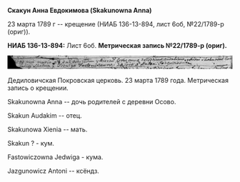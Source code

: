 **Скакун Анна Евдокимова (Skakunowna Anna)**

23 марта 1789 г -- крещение (НИАБ 136-13-894, лист 6об, №22/1789-р
(ориг)).

**НИАБ 136-13-894:** Лист 6об. **Метрическая запись №22/1789-р (ориг).**

![](./media/ba5791384dfd1104cfa05537923b72002292c36a.png)

Дедиловичская Покровская церковь. 23 марта 1789 года. Метрическая запись
о крещении.

Skakunowna Anna -- дочь родителей с деревни Осово.

Skakun Audakim -- отец.

Skakunowa Xienia -- мать.

Skakun ? - кум.

Fastowiczowna Jedwiga - кума.

Jazgunowicz Antoni -- ксёндз.
